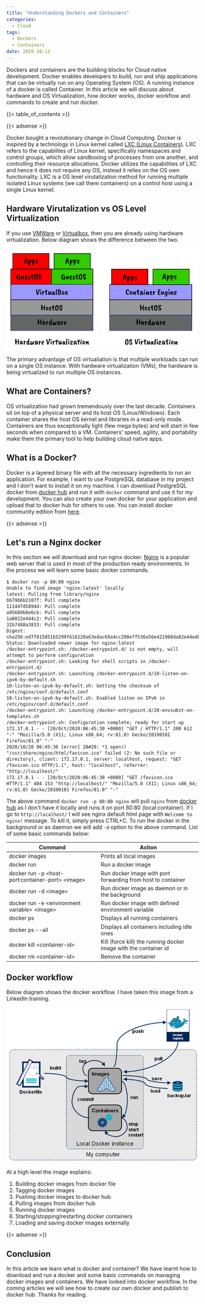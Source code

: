```yaml
---
title: "Understanding Dockers and Containers"
categories:
  - Cloud
tags:
  - Dockers
  - Containers
date: 2020-10-13
---
```


Dockers and containers are the building blocks for Cloud native development. Docker enables developers to build, run and ship applications that can be virtually run on any Operating System (OS). A running instance of a docker is called Container. In this article we will discuss about hardware and OS Virtualization, how docker works, docker workflow and commands to create and run docker.

{{< table_of_contents >}}

{{< adsense >}}

Docker bought a revolutionary change in Cloud Computing. Docker is inspired by a technology in Linux kernel called [LXC (Linux Containers)](https://linuxcontainers.org/). LXC refers to the capabilites of Linux kernel, specifically namespaces and control groups, which allow sandboxing of processes from one another, and controlling their resource allocations. Docker utilizes the capabilities of LXC and hence it does not require any OS, instead it relies on the OS own functionality. LXC is a OS level virutalization method for running multiple isolated Linux systems (we call them containers) on a control host using a single Linux kernel.

## Hardware Virutalization vs OS Level Virtualization
If you use [VMWare](https://www.vmware.com/in.html) or [Virtualbox](https://www.virtualbox.org/), then you are already using hardware virtualization. Below diagram shows the difference between the two.

![Virtualization](/assets/images/blog/virtualization.jpg)

The primary advantage of OS virtualiation is that multiple workloads can run on a single OS instance. With hardware virtualization (VMs), the hardware is being virtualized to run multiple OS instances.


## What are Containers?
OS virtualization had grown tremendously over the last decade. Containers sit on top of a physical server and its host OS (Linux/Windows). Each container shares the host OS kernel and libraries in a read-only mode. Containers are thus exceptionally light (few mega bytes) and will start in few seconds when compared to a VM. Containers’ speed, agility, and portability make them the primary tool to help building cloud native apps.

## What is a Docker?
Docker is a layered binary file with all the necessary ingredients to run an application. For example, I want to use PostgreSQL database in my project and I don't want to install it on my machine. I can download PostgreSQL docker from [docker hub](https://hub.docker.com/_/postgres) and run it with `docker` command and use it for my development. You can also create your own docker for your application and upload that to docker hub for others to use. You can install docker community edition from [here](https://docs.docker.com/get-docker/).

{{< adsense >}}

## Let's run a Nginx docker
In this section we will download and run nginx docker. [Nginx](https://www.nginx.com/) is a popular web server that is used in most of the production ready environments. In the process we will learn some basic docker commands.

```shell
$ docker run -p 80:80 nginx
Unable to find image 'nginx:latest' locally
latest: Pulling from library/nginx
bb79b6b2107f: Pull complete 
111447d5894d: Pull complete 
a95689b8e6cb: Pull complete 
1a0022e444c2: Pull complete 
32b7488a3833: Pull complete 
Digest: sha256:ed7f815851b5299f616220a63edac69a4cc200e7f536a56e421988da82e44ed8
Status: Downloaded newer image for nginx:latest
/docker-entrypoint.sh: /docker-entrypoint.d/ is not empty, will attempt to perform configuration
/docker-entrypoint.sh: Looking for shell scripts in /docker-entrypoint.d/
/docker-entrypoint.sh: Launching /docker-entrypoint.d/10-listen-on-ipv6-by-default.sh
10-listen-on-ipv6-by-default.sh: Getting the checksum of /etc/nginx/conf.d/default.conf
10-listen-on-ipv6-by-default.sh: Enabled listen on IPv6 in /etc/nginx/conf.d/default.conf
/docker-entrypoint.sh: Launching /docker-entrypoint.d/20-envsubst-on-templates.sh
/docker-entrypoint.sh: Configuration complete; ready for start up
172.17.0.1 - - [20/Oct/2020:06:45:30 +0000] "GET / HTTP/1.1" 200 612 "-" "Mozilla/5.0 (X11; Linux x86_64; rv:81.0) Gecko/20100101 Firefox/81.0" "-"
2020/10/20 06:45:30 [error] 28#28: *1 open() "/usr/share/nginx/html/favicon.ico" failed (2: No such file or directory), client: 172.17.0.1, server: localhost, request: "GET /favicon.ico HTTP/1.1", host: "localhost", referrer: "http://localhost/"
172.17.0.1 - - [20/Oct/2020:06:45:30 +0000] "GET /favicon.ico HTTP/1.1" 404 153 "http://localhost/" "Mozilla/5.0 (X11; Linux x86_64; rv:81.0) Gecko/20100101 Firefox/81.0" "-"
```

The above command `docker run -p 80:80 nginx` will pull `nginx` from [docker hub](https://hub.docker.com/_/nginx) as I don't have it locally and runs it on port 80:80 (local:container). If I go to `http://localhost/` I will see nginx default html page with `Welcome to nginx!` message. To kill it, simply press CTRL+C. To run the docker in the background or as daemon we will add `-d` option to the above command. List of some basic commands below:


| Command                                         | Action                                         |
|-------------------------------------------------|----------------------|
| docker images                                   | Prints all local images |
| docker run <image>                              | Run a docker image |
| docker run -p &lt;host-port:container-port&gt; &lt;image&gt; | Run docker image with port forwarding from host to container |
| docker run -d &lt;image&gt;                           | Run docker image as daemon or in the background |
| docker run -e &lt;environment variable&gt; &lt;image&gt;    | Run docker image with defined environment variable |
| docker ps                                       | Displays all running containers |
| docker ps --all                                 | Displays all containers including idle ones |
| docker kill &lt;container-id&gt;                      | Kill (force kill) the running docker image with the container id|
| docker rm &lt;container-id&gt;                        | Remove the container |


## Docker workflow
Below diagram shows the docker workflow. I have taken this image from a LinkedIn training.

![Docker Workflow](/assets/images/blog/docker_workflow.jpg)

At a high level the image explains:
1. Building docker images from docker file
2. Tagging docker images
3. Pushing docker images to docker hub
4. Pulling images from docker hub
5. Running docker images
6. Starting/stopping/restarting docker containers
7. Loading and saving docker images externally

{{< adsense >}}

## Conclusion
In this article we learn what is docker and container? We have learnt how to download and run a docker and some basic commands on managing docker images and containers. We have looked into docker workflow. In the coming articles we will see how to create our own docker and publish to docker hub. Thanks for reading.

